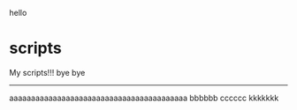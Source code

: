 hello
# scripts
My scripts!!!
bye bye
***********
aaaaaaaaaaaaaaaaaaaaaaaaaaaaaaaaaaaaaaaaa
bbbbbb
cccccc
kkkkkkk
